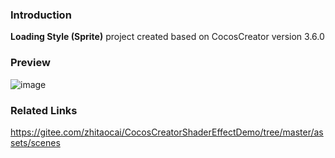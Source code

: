 ### Introduction
**Loading Style (Sprite)** project created based on CocosCreator version 3.6.0

### Preview
![image](../../../gif/202204/2022043002.gif)

### Related Links
https://gitee.com/zhitaocai/CocosCreatorShaderEffectDemo/tree/master/assets/scenes
